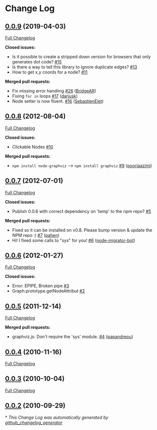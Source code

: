 # Change Log

## [0.0.9](https://github.com/glejeune/node-graphviz/tree/0.0.9) (2019-04-03)
[Full Changelog](https://github.com/glejeune/node-graphviz/compare/0.0.8...0.0.9)

**Closed issues:**

- Is it possible to create a stripped down version for browsers that only generates dot code? [\#15](https://github.com/glejeune/node-graphviz/issues/15)
- Is there a way to tell this library to ignore duplicate edges? [\#13](https://github.com/glejeune/node-graphviz/issues/13)
- How to get x,y coords for a node? [\#11](https://github.com/glejeune/node-graphviz/issues/11)

**Merged pull requests:**

- Fix missing error handling [\#26](https://github.com/glejeune/node-graphviz/pull/26) ([BridgeAR](https://github.com/BridgeAR))
- Fixing `for in` loops [\#17](https://github.com/glejeune/node-graphviz/pull/17) ([dariusk](https://github.com/dariusk))
- Node setter is now fluent. [\#16](https://github.com/glejeune/node-graphviz/pull/16) ([SebastienElet](https://github.com/SebastienElet))

## [0.0.8](https://github.com/glejeune/node-graphviz/tree/0.0.8) (2012-08-04)
[Full Changelog](https://github.com/glejeune/node-graphviz/compare/0.0.7...0.0.8)

**Closed issues:**

- Clickable Nodes [\#10](https://github.com/glejeune/node-graphviz/issues/10)

**Merged pull requests:**

- `npm install node-graphviz` --\> `npm install graphviz` [\#9](https://github.com/glejeune/node-graphviz/pull/9) ([pooriaazimi](https://github.com/pooriaazimi))

## [0.0.7](https://github.com/glejeune/node-graphviz/tree/0.0.7) (2012-07-01)
[Full Changelog](https://github.com/glejeune/node-graphviz/compare/0.0.6...0.0.7)

**Closed issues:**

- Publish 0.0.6 with correct dependency on 'temp' to the npm repo? [\#5](https://github.com/glejeune/node-graphviz/issues/5)

**Merged pull requests:**

- Fixed so it can be installed on v0.8. Please bump version & update the NPM repo :\) [\#7](https://github.com/glejeune/node-graphviz/pull/7) ([pahen](https://github.com/pahen))
- Hi! I fixed some calls to "sys" for you! [\#6](https://github.com/glejeune/node-graphviz/pull/6) ([node-migrator-bot](https://github.com/node-migrator-bot))

## [0.0.6](https://github.com/glejeune/node-graphviz/tree/0.0.6) (2012-01-27)
[Full Changelog](https://github.com/glejeune/node-graphviz/compare/0.0.5...0.0.6)

**Closed issues:**

- Error: EPIPE, Broken pipe [\#3](https://github.com/glejeune/node-graphviz/issues/3)
- Graph.prototype.getNodeAttribut [\#2](https://github.com/glejeune/node-graphviz/issues/2)

## [0.0.5](https://github.com/glejeune/node-graphviz/tree/0.0.5) (2011-12-14)
[Full Changelog](https://github.com/glejeune/node-graphviz/compare/0.0.4...0.0.5)

**Merged pull requests:**

- graphviz.js: Don't require the 'sys' module. [\#4](https://github.com/glejeune/node-graphviz/pull/4) ([papandreou](https://github.com/papandreou))

## [0.0.4](https://github.com/glejeune/node-graphviz/tree/0.0.4) (2010-11-16)
[Full Changelog](https://github.com/glejeune/node-graphviz/compare/0.0.3...0.0.4)

## [0.0.3](https://github.com/glejeune/node-graphviz/tree/0.0.3) (2010-10-04)
[Full Changelog](https://github.com/glejeune/node-graphviz/compare/0.0.2...0.0.3)

## [0.0.2](https://github.com/glejeune/node-graphviz/tree/0.0.2) (2010-09-29)


\* *This Change Log was automatically generated by [github_changelog_generator](https://github.com/skywinder/Github-Changelog-Generator)*